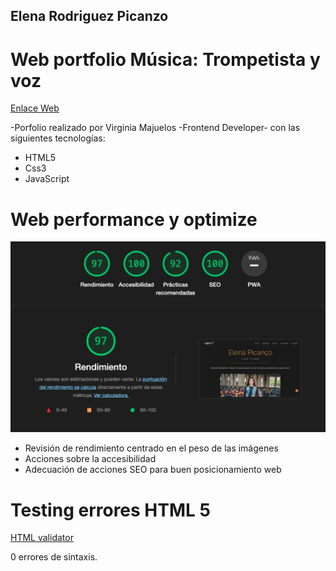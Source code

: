 ## Elena Rodriguez Picanzo

# Web portfolio Música: Trompetista y voz

[Enlace Web](https://elena-picanzo-ai083pi8r-virginiamajuelos.vercel.app/)

-Porfolio realizado por Virginia Majuelos -Frontend Developer- con las siguientes tecnologías:

- HTML5
- Css3
- JavaScript

# Web performance y optimize

![Web Performance](/assets/images/webPerformance.png)

- Revisión de rendimiento centrado en el peso de las imágenes
- Acciones sobre la accesibilidad
- Adecuación de acciones SEO para buen posicionamiento web

# Testing errores HTML 5

[HTML validator](https://validator.w3.org/)

0 errores de sintaxis.
